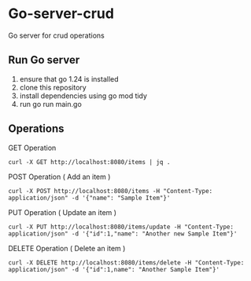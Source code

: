 # Go-server-crud
Go server for crud operations

## Run Go server
1. ensure that go 1.24 is installed
2. clone this repository
3. install dependencies using go mod tidy
4. run go run main.go

## Operations
GET Operation
```
curl -X GET http://localhost:8080/items | jq .
```

POST Operation ( Add an item )
```
curl -X POST http://localhost:8080/items -H "Content-Type: application/json" -d '{"name": "Sample Item"}'
```

PUT Operation ( Update an item )
```
curl -X PUT http://localhost:8080/items/update -H "Content-Type: application/json" -d '{"id":1,"name": "Another new Sample Item"}'
```

DELETE Operation ( Delete an item )
```
curl -X DELETE http://localhost:8080/items/delete -H "Content-Type: application/json" -d '{"id":1,name": "Another Sample Item"}'
```